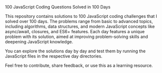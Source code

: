 100 JavaScript Coding Questions Solved in 100 Days

This repository contains solutions to 100 JavaScript coding challenges that I solved over 100 days. The problems range from basic to advanced topics, including algorithms, data structures, and modern JavaScript concepts like async/await, closures, and ES6+ features. Each day features a unique problem with its solution, aimed at improving problem-solving skills and deepening JavaScript knowledge.

You can explore the solutions day by day and test them by running the JavaScript files in the respective day directories.

Feel free to contribute, share feedback, or use this as a learning resource.

